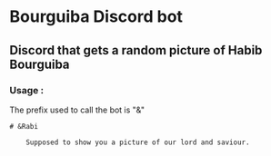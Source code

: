 # Bourguiba Discord bot

## Discord that gets a random picture of Habib Bourguiba

### Usage :

The prefix used to call the bot is "&"

    # &Rabi 
    
        Supposed to show you a picture of our lord and saviour.
